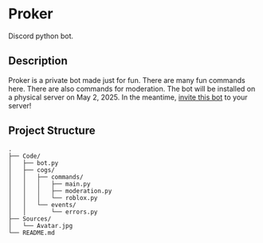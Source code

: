 # Proker
Discord python bot.

## Description
Proker is a private bot made just for fun. There are many fun commands here. There are also commands for moderation. The bot will be installed on a physical server on May 2, 2025. In the meantime, [invite this bot](https://discord.com/oauth2/authorize?client_id=1365631169219006544&permissions=8&integration_type=0&scope=bot) to your server!

## Project Structure

```
.
├── Code/
│   ├── bot.py
│   ├── cogs/
│   │   ├── commands/
│   │   │   ├── main.py
│   │   │   ├── moderation.py
│   │   │   └── roblox.py
│   │   └── events/
│   │       └── errors.py
├── Sources/
│   └── Avatar.jpg
└── README.md
